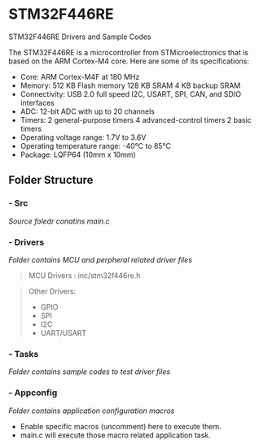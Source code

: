 # STM32F446RE
STM32F446RE Drivers and Sample Codes

The STM32F446RE is a microcontroller from STMicroelectronics that is based on the ARM Cortex-M4 core. Here are some of its specifications:

- Core: ARM Cortex-M4F at 180 MHz
- Memory:
    512 KB Flash memory
    128 KB SRAM
    4 KB backup SRAM
- Connectivity:
    USB 2.0 full speed
    I2C, USART, SPI, CAN, and SDIO interfaces
- ADC:
    12-bit ADC with up to 20 channels
- Timers:
    2 general-purpose timers
    4 advanced-control timers
    2 basic timers
- Operating voltage range: 1.7V to 3.6V
- Operating temperature range: -40°C to 85°C
- Package: LQFP64 (10mm x 10mm)


## Folder Structure

### - Src
_Source foledr conatins main.c_

### - Drivers
_Folder contains MCU and perpheral related driver files_

> MCU Drivers : inc/stm32f446re.h

> Other Drivers:
 >- GPIO
 >- SPI
 >- I2C
 >- UART/USART

### - Tasks
_Folder contains sample codes to test driver files_

### - Appconfig
_Folder contains application configuration macros_
- Enable specific macros (uncomment) here to execute them.
- main.c will execute those macro related application task.
